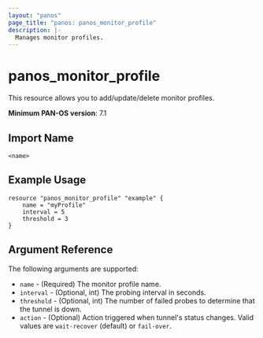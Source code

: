 ```yaml
---
layout: "panos"
page_title: "panos: panos_monitor_profile"
description: |-
  Manages monitor profiles.
---
```


# panos_monitor_profile

This resource allows you to add/update/delete monitor profiles.

**Minimum PAN-OS version**: 7.1

## Import Name

```
<name>
```

## Example Usage

```hcl
resource "panos_monitor_profile" "example" {
    name = "myProfile"
    interval = 5
    threshold = 3
}
```

## Argument Reference

The following arguments are supported:

* `name` - (Required) The monitor profile name.
* `interval` - (Optional, int) The probing interval in seconds.
* `threshold` - (Optional, int) The number of failed probes to determine that
  the tunnel is down.
* `action` - (Optional) Action triggered when tunnel's status changes.  Valid values
  are `wait-recover` (default) or `fail-over`.
